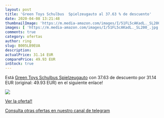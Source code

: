 ```yaml
---
layout: post
title: 'Green Toys Schulbus  Spielzeugauto al 37.63 % de descuento'
date: 2020-04-08 13:21:48
thumbnailImage: 'https://m.media-amazon.com/images/I/51FL5cAKadL._SL200_.jpg'
images: [ 'https://m.media-amazon.com/images/I/51FL5cAKadL._SL200_.jpg' ]
comments: true
category: ofertas
author: ring
slug: B005LB9EUA
description:
actualPrice: 31.14 EUR
comparePrice: 49.93 EUR
inStock: true
---
```


Está [Green Toys Schulbus  Spielzeugauto](https://www.amazon.com/dp/B005LB9EUA/?tag=redken08-20) con 37.63 de descuento por 31.14 EUR (original: 49.93 EUR) en el siguiente enlace!

[![](https://m.media-amazon.com/images/I/51FL5cAKadL._SL200_.jpg)](https://www.amazon.com/dp/B005LB9EUA/?tag=redken08-20)

[Ver la oferta!!](https://www.amazon.com/dp/B005LB9EUA/?tag=redken08-20)

[Consulta otras ofertas en nuestro canal de telegram](https://t.me/s/ofertas25)
